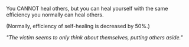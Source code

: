 You CANNOT heal others, but you can heal yourself with the same efficiency you normally can heal others.

(Normally, efficiency of self-healing is decreased by 50%.)

*"The victim seems to only think about themselves, putting others aside."*